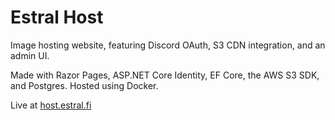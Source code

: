 # Estral Host
Image hosting website, featuring Discord OAuth, S3 CDN integration, and an admin UI.

Made with Razor Pages, ASP.NET Core Identity, EF Core, the AWS S3 SDK, and Postgres. Hosted using Docker.

Live at [host.estral.fi](https://host.estral.fi)
